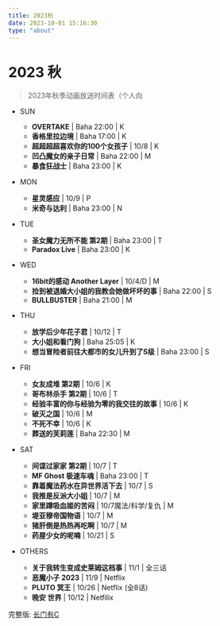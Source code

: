 ```yaml
---
title: 2023秋
date: 2023-10-01 15:16:30
type: "about"
---
```


# 2023 秋

> 2023年秋季动画放送时间表（个人向

- SUN
    * **OVERTAKE** | Baha 22:00 | K
    * **香格里拉边境** | Baha 17:00 | K
    * **超超超超喜欢你的100个女孩子** | 10/8 | K
    * **凹凸魔女的亲子日常** | Baha 22:00 | M
    * **暴食狂战士** | Baha 23:00 | K

- MON
    * **星灵感应** | 10/9 | P
    * **米奇与达利** | Baha 23:00 | N

- TUE
    * **圣女魔力无所不能 第2期** | Baha 23:00 | T
    * **Paradox Live** | Baha 23:00 | K

- WED
    * **16bit的感动 Another Layer** | 10/4/D | M
    * **捡到被退婚大小姐的我教会她做坏坏的事** | Baha 22:00 | S
    * **BULLBUSTER** | Baha 21:00 | M

- THU
    * **放学后少年花子君** | 10/12 | T
    * **大小姐和看门狗** | Baha 25:05 | K
    * **想当冒险者前往大都市的女儿升到了S级** | Baha 23:00 | S

- FRI
    * **女友成堆 第2期** | 10/6 | K
    * **哥布林杀手 第2期** | 10/6 | T
    * **经验丰富的你与经验为零的我交往的故事** | 10/6 | K
    * **破灭之国** | 10/6 | M
    * **不死不幸** | 10/6 | K
    * **葬送的芙莉莲** | Baha 22:30 | M

- SAT
    * **间谍过家家 第2期** | 10/7 | T
    * **MF Ghost 极速车魂** | Baha 23:00 | T
    * **靠着魔法药水在异世界活下去** | 10/7 | S
    * **我推是反派大小姐** | 10/7 | M
    * **家里蹲吸血姬的苦闷** | 10/7魔法/科学/复仇 | M
    * **堤亚穆帝国物语** | 10/7 | M
    * **猪肝倒是热热再吃啊** | 10/7 | M
    * **药屋少女的呢喃** | 10/21 | S

- OTHERS
    * **关于我转生变成史莱姆这档事** | 11/1 | 全三话
    * **恶魔小子 2023** | 11/9 | Netflix 
    * **PLUTO 冥王** | 10/26 | Netflix (全8话)
    * **晚安 世界** | 10/12 | Netfilix



<!-- 下图来自[长门有C](https://www.bilibili.com/video/BV1vu411372v) ： -->
<!---->
<!-- ![2023-09-30_13-07](https://s2.loli.net/2023/10/02/Xrb2MZfHqUkYmWa.png) -->

完整版: [ 长门有C ](https://yuc.wiki/202310/)

